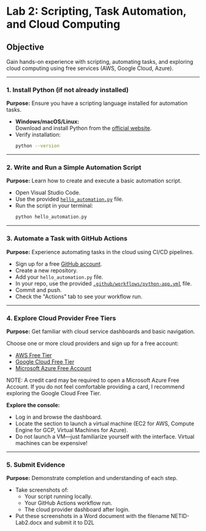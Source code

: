 # Lab 2: Scripting, Task Automation, and Cloud Computing

## Objective
Gain hands-on experience with scripting, automating tasks, and exploring cloud computing using free services (AWS, Google Cloud, Azure).

---

### 1. Install Python (if not already installed)
**Purpose:** Ensure you have a scripting language installed for automation tasks.

- **Windows/macOS/Linux:**  
  Download and install Python from the [official website](https://www.python.org/downloads/).
- Verify installation:
  ```sh
  python --version
  ```

---

### 2. Write and Run a Simple Automation Script
**Purpose:** Learn how to create and execute a basic automation script.

- Open Visual Studio Code.
- Use the provided [`hello_automation.py`](../provided_lab_files/Lab2/hello_automation.py:1) file.
- Run the script in your terminal:
  ```sh
  python hello_automation.py
  ```

---

### 3. Automate a Task with GitHub Actions
**Purpose:** Experience automating tasks in the cloud using CI/CD pipelines.

- Sign up for a free [GitHub account](https://github.com/).
- Create a new repository.
- Add your `hello_automation.py` file.
- In your repo, use the provided [`.github/workflows/python-app.yml`](../provided_lab_files/Lab2/python-app.yml:1) file.
- Commit and push.  
- Check the "Actions" tab to see your workflow run.

---

### 4. Explore Cloud Provider Free Tiers
**Purpose:** Get familiar with cloud service dashboards and basic navigation.

Choose one or more cloud providers and sign up for a free account:

- [AWS Free Tier](https://aws.amazon.com/free/)
- [Google Cloud Free Tier](https://cloud.google.com/free)
- [Microsoft Azure Free Account](https://azure.microsoft.com/free)

NOTE: A credit card may be required to open a Microsoft Azure Free Account.  If you do not feel comfortable providing a card, I recommend exploring the Google Cloud Free Tier.

**Explore the console:**  
- Log in and browse the dashboard.
- Locate the section to launch a virtual machine (EC2 for AWS, Compute Engine for GCP, Virtual Machines for Azure).
- Do not launch a VM—just familiarize yourself with the interface.  Virtual machines can be expensive!

---

### 5. Submit Evidence
**Purpose:** Demonstrate completion and understanding of each step.

- Take screenshots of:
  - Your script running locally.
  - Your GitHub Actions workflow run.
  - The cloud provider dashboard after login.
- Put these screenshots in a Word document with the filename NETID-Lab2.docx and submit it to D2L